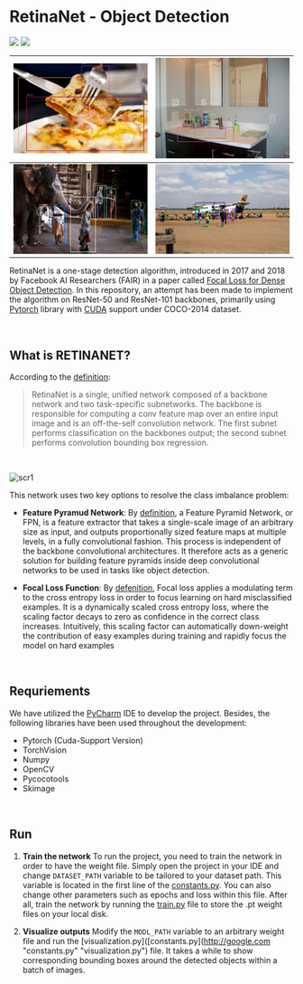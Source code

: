 # RetinaNet - Object Detection
<img src="https://badgen.net/badge/Version/1.0/blue?icon=github"> <img src="https://badgen.net/badge/Status/Stable/green?icon=git">
<br/>


| ![scr1](https://github.com/kimiaf1998/Retinanet/blob/master/screenshots/5.png "scr1") | ![scr2](https://github.com/kimiaf1998/Retinanet/blob/master/screenshots/6.png "scr2") |
| ------------ | ------------ |
| ![scr4](https://github.com/kimiaf1998/Retinanet/blob/master/screenshots/3.png "scr4") | ![scr3](https://github.com/kimiaf1998/Retinanet/blob/master/screenshots/1.png "scr3") |

RetinaNet is a one-stage detection algorithm, introduced in 2017 and 2018 by Facebook AI Researchers (FAIR) in a paper called [Focal Loss for Dense Object Detection](https://arxiv.org/abs/1708.02002 "Focal Loss for Dense Object Detection").
In this repository, an attempt has been made to implement the algorithm on ResNet-50 and ResNet-101 backbones, primarily using [Pytorch](https://pytorch.org/ "Pytorch") library with [CUDA](https://en.wikipedia.org/wiki/CUDA "CUDA") support under COCO-2014 dataset.

<br>

## What is RETINANET?
According to the [definition](https://tinyurl.com/5bksrrrr "definition"):
> RetinaNet is a single, unified network composed of a backbone network and two task-specific subnetworks. The backbone is responsible for computing a conv feature map over an entire input image and is an off-the-self convolution network. The first subnet performs classification on the backbones output; the second subnet performs convolution bounding box regression.

<br>

 ![scr1](https://developers.arcgis.com/python/guide/images/retinanet.png "scr1")

This network uses two key options to resolve the class imbalance problem:
- **Feature Pyramud Network**: By [definition](https://paperswithcode.com/method/fpn "definition"), a Feature Pyramid Network, or FPN, is a feature extractor that takes a single-scale image of an arbitrary size as input, and outputs proportionally sized feature maps at multiple levels, in a fully convolutional fashion. This process is independent of the backbone convolutional architectures. It therefore acts as a generic solution for building feature pyramids inside deep convolutional networks to be used in tasks like object detection.


- **Focal Loss Function**:  By [defenition](https://paperswithcode.com/method/focal-loss#:~:text=Focal%20loss%20applies%20a%20modulating,in%20the%20correct%20class%20increases. "defenition"), Focal loss applies a modulating term to the cross entropy loss in order to focus learning on hard misclassified examples. It is a dynamically scaled cross entropy loss, where the scaling factor decays to zero as confidence in the correct class increases. Intuitively, this scaling factor can automatically down-weight the contribution of easy examples during training and rapidly focus the model on hard examples
<br>

## Requriements
We have utilized the [PyCharm](https://www.jetbrains.com/pycharm/ "PyCharm") IDE to develop the project. Besides, the following libraries have been used throughout the development:
- Pytorch (Cuda-Support Version)
- TorchVision
- Numpy
- OpenCV
- Pycocotools
- Skimage
<br>

## Run
1. **Train the network**
To run the project, you need to train the network in order to have the weight file. Simply open the project in your IDE and change `DATASET_PATH` variable to be tailored to your dataset path. This variable is located in the first line of the [constants.py](http://google.com "constants.py"). You can also change other parameters such as epochs and loss within this file. After all, train the network by running the [train.py](htps://google.com "train.py") file to store the .pt weight files on your local disk.


2. **Visualize outputs**
Modify the `MODL_PATH` variable to an arbitrary weight file and run the [visualization.py]([constants.py](http://google.com "constants.py" "visualization.py") file. It takes a while to show corresponding bounding boxes around the detected objects within a batch of images.
